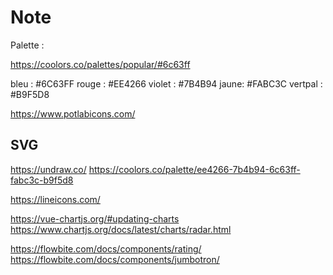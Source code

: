 # Note

Palette :

<https://coolors.co/palettes/popular/#6c63ff>

bleu : #6C63FF
rouge : #EE4266
violet : #7B4B94
jaune: #FABC3C
vertpal : #B9F5D8

<https://www.potlabicons.com/>

## SVG
<https://undraw.co/>
<https://coolors.co/palette/ee4266-7b4b94-6c63ff-fabc3c-b9f5d8>


<https://lineicons.com/>

<https://vue-chartjs.org/#updating-charts>
<https://www.chartjs.org/docs/latest/charts/radar.html>

<https://flowbite.com/docs/components/rating/>
<https://flowbite.com/docs/components/jumbotron/>
